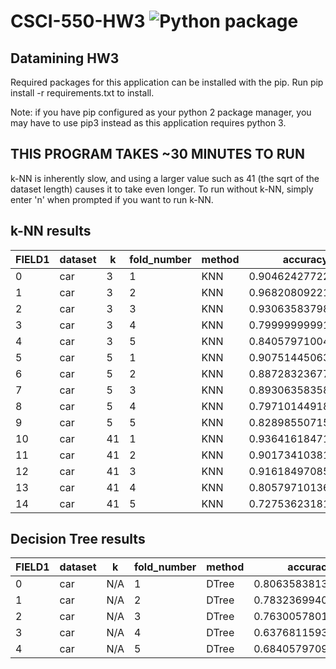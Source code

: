 # CSCI-550-HW3 ![Python package](https://github.com/davidkelly-wk/CSCI-550-HW3/workflows/Python%20package/badge.svg)
## Datamining HW3
Required packages for this application can be installed with the pip. Run pip install -r requirements.txt to install.

Note: if you have pip configured as your python 2 package manager, you may have to use pip3 instead as this application requires python 3.

## THIS PROGRAM TAKES ~30 MINUTES TO RUN
k-NN is inherently slow, and using a larger value such as 41 (the sqrt of the dataset length) causes it to take even longer. To run without k-NN, simply enter 'n' when prompted if you want to run k-NN.

## k-NN results

|FIELD1|dataset|k  |fold_number|method|accuracy          |precision         |recall            |F1-score          |
|------|-------|---|-----------|------|------------------|------------------|------------------|------------------|
|0     |car    |3  |1          |KNN   |0.9046242772227606|0.9046242772227605|0.9046242772227605|0.9046242772227605|
|1     |car    |3  |2          |KNN   |0.9682080922149087|0.9682080922149086|0.9682080922149086|0.9682080922149086|
|2     |car    |3  |3          |KNN   |0.9306358379843408|0.9306358379013665|0.8702702700701241|0.8994413405589713|
|3     |car    |3  |4          |KNN   |0.7999999999130434|0.799999999826087 |0.5714285713989944|0.6666666665861515|
|4     |car    |3  |5          |KNN   |0.8405797100462087|0.84057970994749  |0.6373626373022582|0.7249999998874999|
|5     |car    |5  |1          |KNN   |0.9075144506314946|0.9075144506314945|0.9075144506314945|0.9075144506314945|
|6     |car    |5  |2          |KNN   |0.8872832367703566|0.8872832367703565|0.8872832367703565|0.8872832367703565|
|7     |car    |5  |3          |KNN   |0.8930635835878246|0.8930635835878244|0.8930635835878244|0.8930635835878244|
|8     |car    |5  |4          |KNN   |0.7971014491892459|0.7971014491031296|0.5670103092507174|0.6626506023312527|
|9     |car    |5  |5          |KNN   |0.8289855071510186|0.8289855070556605|0.6177105831025008|0.7079207919762769|
|10    |car    |41 |1          |KNN   |0.9364161847188347|0.9364161847188345|0.9364161847188345|0.9364161847188345|
|11    |car    |41 |2          |KNN   |0.9017341038140266|0.9017341038140264|0.9017341038140264|0.9017341038140264|
|12    |car    |41 |3          |KNN   |0.9161849708576967|0.9161849708576965|0.9161849708576965|0.9161849708576965|
|13    |car    |41 |4          |KNN   |0.8057971013606384|0.8057971012720018|0.5803757828474423|0.6747572814685645|
|14    |car    |41 |5          |KNN   |0.7275362318181054|0.7275362317521529|0.4709193245887733|0.5717539862998843|

## Decision Tree results

|FIELD1|dataset|k  |fold_number|method|accuracy          |precision         |recall             |F1-score          |
|------|-------|---|-----------|------|------------------|------------------|-------------------|------------------|
|0     |car    |N/A|1          |DTree |0.8063583813258045|0.8063583813258045|0.8063583813258045 |0.8063583813258045|
|1     |car    |N/A|2          |DTree |0.7832369940559324|0.7832369940559324|0.7832369940559324 |0.7832369940559324|
|2     |car    |N/A|3          |DTree |0.7630057801947944|0.7630057801947944|0.7630057801947944 |0.7630057801947943|
|3     |car    |N/A|4          |DTree |0.6376811593803823|0.6376811593404746|0.36974789920344614|0.4680851063965596|
|4     |car    |N/A|5          |DTree |0.6840579709611426|0.6840579709077925|0.4191829485189404 |0.5198237885375226|

